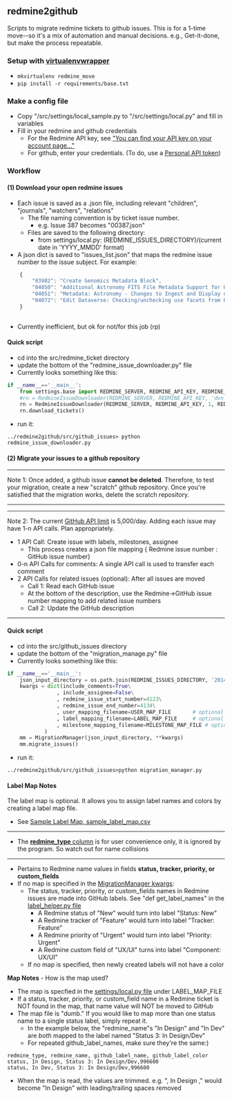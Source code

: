 ## redmine2github

Scripts to migrate redmine tickets to github issues.  This is for a 1-time move--so it's a mix of automation and manual decisions.  e.g., Get-it-done, but make the process repeatable.

### Setup with [virtualenvwrapper](http://virtualenvwrapper.readthedocs.org/en/latest/install.html#basic-installation)

* ```mkvirtualenv redmine_move```
* ```pip install -r requirements/base.txt```

### Make a config file

* Copy "/src/settings/local_sample.py to "/src/settings/local.py" and fill in variables
* Fill in your redmine and github credentials
    * For the Redmine API key, see ["You can find your API key on your account page..."](http://www.redmine.org/projects/redmine/wiki/Rest_api#Authentication)
    * For github, enter your credentials.
        (To do, use a [Personal API token](https://github.com/blog/1509-personal-api-tokens))
        
### Workflow
        
#### (1) Download your open redmine issues

* Each issue is saved as a .json file, including relevant "children", "journals", "watchers", "relations"
    * The file naming convention is by ticket issue number.  
        * e.g. Issue 387 becomes "00387.json"
    * Files are saved to the following directory:
        * from settings/local.py:  (REDMINE_ISSUES_DIRECTORY)/(current date in 'YYYY_MMDD' format)
* A json dict is saved to "issues_list.json" that maps the redmine issue number to the issue subject.  For example:

```javascript
    {
        "03982": "Create Genomics Metadata Block", 
        "04050": "Additional Astronomy FITS File Metadata Support for Units", 
        "04051": "Metadata: Astronomy - Changes to Ingest and Display of Resolution Elements", 
        "04072": "Edit Dataverse: Checking/unchecking use facets from Host Dataverse undoes any changes in the rest of the form."
    }
    
```
* Currently inefficient, but ok for not/for this job (rp)

#### Quick script

+ cd into the src/redmine_ticket directory
+ update the bottom of the "redmine_issue_downloader.py" file
+ Currently looks something like this:

```python
if __name__=='__main__':
    from settings.base import REDMINE_SERVER, REDMINE_API_KEY, REDMINE_ISSUES_DIRECTORY
    #rn = RedmineIssueDownloader(REDMINE_SERVER, REDMINE_API_KEY, 'dvn', REDMINE_ISSUES_DIRECTORY)
    rn = RedmineIssueDownloader(REDMINE_SERVER, REDMINE_API_KEY, 1, REDMINE_ISSUES_DIRECTORY)
    rn.download_tickets()
```

+ run it:

```
../redmine2github/src/github_issues> python redmine_issue_downloader.py
```



#### (2) Migrate your issues to a github repository


---

Note 1:  Once added, a github issue **cannot be deleted**.  Therefore, to test your migration, create a new "scratch" github repository.  Once you're satisfied that the migration works, delete the scratch repository.   

---


--- 

Note 2: The current [GitHub API limit](https://developer.github.com/v3/rate_limit/) is 5,000/day.  Adding each issue may have 1-n API calls.  Plan appropriately.

+ 1 API Call: Create issue with labels, milestones, assignee 
    + This process creates a json file mapping { Redmine issue number : GitHub issue number}
+ 0-n API Calls for comments: A single API call is used to transfer each comment
+ 2 API Calls for related issues (optional): After all issues are moved
    + Call 1: Read each GitHub issue
    + At the bottom of the description, use the Redmine->GitHub issue number mapping to add related issue numbers
    + Call 2: Update the GitHub description


---        


#### Quick script

+ cd into the src/github_issues directory
+ update the bottom of the "migration_manage.py" file
+ Currently looks something like this:

```python
if __name__=='__main__':
    json_input_directory = os.path.join(REDMINE_ISSUES_DIRECTORY, '2014-0702')
    kwargs = dict(include_comments=True\
                , include_assignee=False\
                , redmine_issue_start_number=4123\
                , redmine_issue_end_number=4134\
                , user_mapping_filename=USER_MAP_FILE       # optional
                , label_mapping_filename=LABEL_MAP_FILE     # optional
                , milestone_mapping_filename=MILESTONE_MAP_FILE # optional
            )
    mm = MigrationManager(json_input_directory, **kwargs)
    mm.migrate_issues()
```

+ run it:

```
../redmine2github/src/github_issues>python migration_manager.py
```




#### Label Map Notes

The label map is optional.  It allows you to assign label names and colors by creating a label map file.

+ See [Sample Label Map, sample_label_map.csv](https://github.com/IQSS/redmine2github/blob/master/src/settings/sample_label_map.csv)

---

+ The [**redmine_type** column](https://github.com/IQSS/redmine2github/blob/master/src/settings/sample_label_map.csv) is for user convenience only, it is ignored by the program.  So watch out for name collisions

---

+ Pertains to Redmine name values in fields **status, tracker, priority, or custom_fields**
+ If no map is specified in the [MigrationManager kwargs](https://github.com/IQSS/redmine2github/blob/master/src/github_issues/migration_manager.py#L127):
    * The status, tracker, priority, or custom_fields names in Redmine issues are made into GitHub labels.  See "def get_label_names" in the [label_helper.py file](https://github.com/IQSS/redmine2github/blob/master/src/github_issues/label_helper.py)
        * A Redmine status of "New" would turn into label "Status: New"
        * A Redmine tracker of "Feature" would turn into label "Tracker: Feature"
        * A Redmine priority of "Urgent" would turn into label "Priority: Urgent"
        * A Redmine custom field of "UX/UI" turns into label "Component: UX/UI"
    * If no map is specified, then newly created labels will not have a color

**Map Notes** - How is the map used?


+ The map is specfied in the [settings/local.py file](https://github.com/IQSS/redmine2github/blob/master/src/settings/local_sample.py#L32) under LABEL_MAP_FILE
+ If a status, tracker, priority, or custom_field name in a Redmine ticket is NOT found in the map, that name value will NOT be moved to GitHub
+ The map file is "dumb." If you would like to map more than one status name to a single status label, simply repeat it.
    + In the example below, the "redmine_name"s "In Design" and "In Dev" are _both_ mapped to the label named "Status 3: In Design/Dev"
    + For repeated github_label_names, make sure they're the same:)
```csv
redmine_type, redmine_name, github_label_name, github_label_color
status, In Design, Status 3: In Design/Dev,996600
status, In Dev, Status 3: In Design/Dev,996600
``` 

+ When the map is read, the values are trimmed.  e.g. ",    In Design ," would become "In Design" with leading/trailing spaces removed 
    

